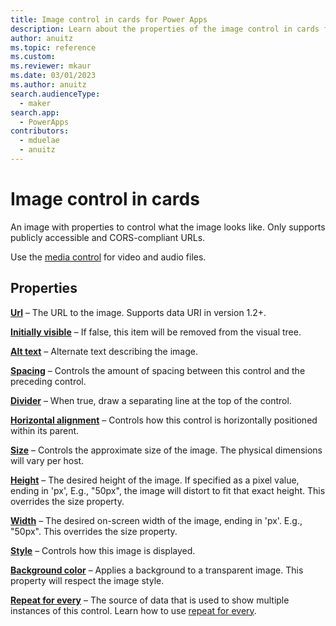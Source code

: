 ```yaml
---
title: Image control in cards for Power Apps
description: Learn about the properties of the image control in cards for Power Apps.
author: anuitz
ms.topic: reference
ms.custom: 
ms.reviewer: mkaur
ms.date: 03/01/2023
ms.author: anuitz
search.audienceType:
  - maker
search.app:
  - PowerApps
contributors:
  - mduelae
  - anuitz
---
```


# Image control in cards

An image with properties to control what the image looks like. Only supports publicly accessible and CORS-compliant URLs.

Use the [media control](media.md) for video and audio files.

## Properties

**[Url](control-reference.md#u)** – The URL to the image. Supports data URI in version 1.2+.

**[Initially visible](control-reference.md#i)** – If false, this item will be removed from the visual tree.

**[Alt text](control-reference.md#a)** – Alternate text describing the image.

**[Spacing](control-reference.md#s)** – Controls the amount of spacing between this control and the preceding control.

**[Divider](control-reference.md#d)** – When true, draw a separating line at the top of the control.

**[Horizontal alignment](control-reference.md#h)** – Controls how this control is horizontally positioned within its parent.

**[Size](control-reference.md#s)** – Controls the approximate size of the image. The physical dimensions will vary per host.

**[Height](control-reference.md#h)** – The desired height of the image. If specified as a pixel value, ending in 'px', E.g., "50px", the image will distort to fit that exact height. This overrides the size property.

**[Width](control-reference.md#w)** – The desired on-screen width of the image, ending in 'px'. E.g., "50px". This overrides the size property.

**[Style](control-reference.md#s)** – Controls how this image is displayed.

**[Background color](control-reference.md#b)** – Applies a background to a transparent image. This property will respect the image style.

**[Repeat for every](control-reference.md#r)** – The source of data that is used to show multiple instances of this control. Learn how to use [repeat for every](control-reference.md#r).


